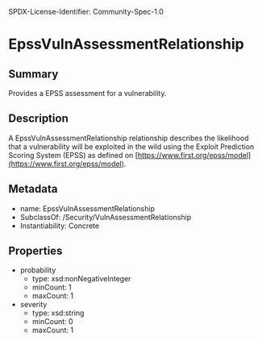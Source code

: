 SPDX-License-Identifier: Community-Spec-1.0

# EpssVulnAssessmentRelationship

## Summary

Provides a EPSS assessment for a vulnerability.

## Description

A EpssVulnAssessmentRelationship relationship describes the likelihood that a vulnerability will be exploited in the wild using the Exploit Prediction Scoring System (EPSS) as defined on [https://www.first.org/epss/model](https://www.first.org/epss/model).

## Metadata

- name: EpssVulnAssessmentRelationship
- SubclassOf: /Security/VulnAssessmentRelationship
- Instantiability: Concrete

## Properties

- probability
  - type: xsd:nonNegativeInteger
  - minCount: 1
  - maxCount: 1
- severity
  - type: xsd:string
  - minCount: 0
  - maxCount: 1
